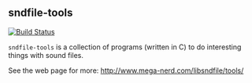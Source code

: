 sndfile-tools
-------------

[![Build Status](https://secure.travis-ci.org/erikd/sndfile-tools.png?branch=master)](http://travis-ci.org/erikd/sndfile-tools)


`sndfile-tools` is a collection of programs (written in C) to do interesting
things with sound files.

See the web page for more: http://www.mega-nerd.com/libsndfile/tools/
